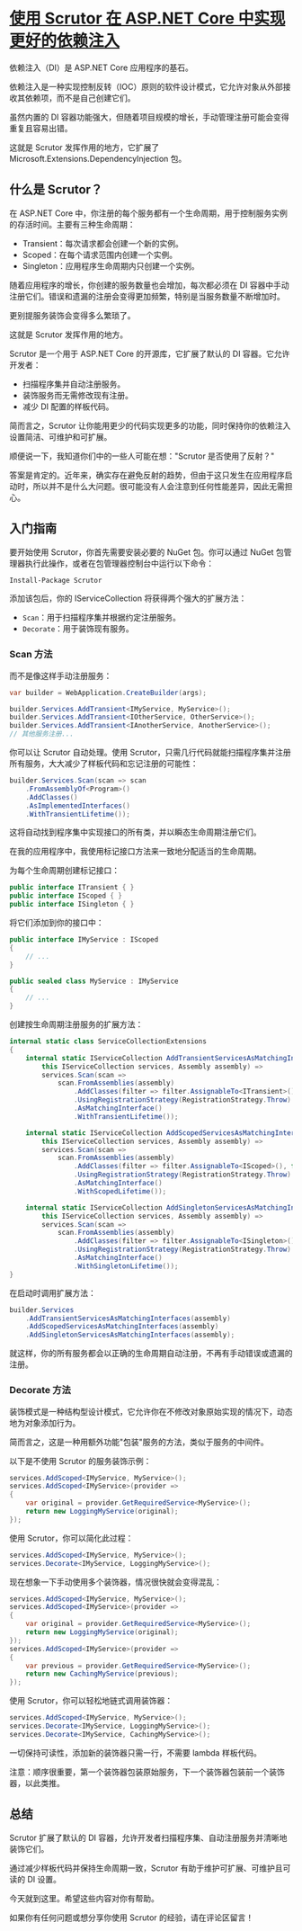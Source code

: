 # [使用 Scrutor 在 ASP.NET Core 中实现更好的依赖注入](https://www.nikolatech.net/blogs/scrutor-asp-dotnet-core)

依赖注入（DI）是 ASP.NET Core 应用程序的基石。

依赖注入是一种实现控制反转（IOC）原则的软件设计模式，它允许对象从外部接收其依赖项，而不是自己创建它们。

虽然内置的 DI 容器功能强大，但随着项目规模的增长，手动管理注册可能会变得重复且容易出错。

这就是 Scrutor 发挥作用的地方，它扩展了 Microsoft.Extensions.DependencyInjection 包。

## 什么是 Scrutor？

在 ASP.NET Core 中，你注册的每个服务都有一个生命周期，用于控制服务实例的存活时间。主要有三种生命周期：

- Transient：每次请求都会创建一个新的实例。
- Scoped：在每个请求范围内创建一个实例。
- Singleton：应用程序生命周期内只创建一个实例。

随着应用程序的增长，你创建的服务数量也会增加，每次都必须在 DI 容器中手动注册它们。错误和遗漏的注册会变得更加频繁，特别是当服务数量不断增加时。

更别提服务装饰会变得多么繁琐了。

这就是 Scrutor 发挥作用的地方。

Scrutor 是一个用于 ASP.NET Core 的开源库，它扩展了默认的 DI 容器。它允许开发者：

- 扫描程序集并自动注册服务。
- 装饰服务而无需修改现有注册。
- 减少 DI 配置的样板代码。

简而言之，Scrutor 让你能用更少的代码实现更多的功能，同时保持你的依赖注入设置简洁、可维护和可扩展。

顺便说一下，我知道你们中的一些人可能在想："Scrutor 是否使用了反射？"

答案是肯定的。近年来，确实存在避免反射的趋势，但由于这只发生在应用程序启动时，所以并不是什么大问题。很可能没有人会注意到任何性能差异，因此无需担心。

## 入门指南

要开始使用 Scrutor，你首先需要安装必要的 NuGet 包。你可以通过 NuGet 包管理器执行此操作，或者在包管理器控制台中运行以下命令：

```bash
Install-Package Scrutor
```

添加该包后，你的 IServiceCollection 将获得两个强大的扩展方法：

- `Scan`：用于扫描程序集并根据约定注册服务。
- `Decorate`：用于装饰现有服务。

### Scan 方法

而不是像这样手动注册服务：

```csharp
var builder = WebApplication.CreateBuilder(args);

builder.Services.AddTransient<IMyService, MyService>();
builder.Services.AddTransient<IOtherService, OtherService>();
builder.Services.AddTransient<IAnotherService, AnotherService>();
// 其他服务注册...
```

你可以让 Scrutor 自动处理。使用 Scrutor，只需几行代码就能扫描程序集并注册所有服务，大大减少了样板代码和忘记注册的可能性：

```csharp
builder.Services.Scan(scan => scan
    .FromAssemblyOf<Program>()
    .AddClasses()
    .AsImplementedInterfaces()
    .WithTransientLifetime());
```

这将自动找到程序集中实现接口的所有类，并以瞬态生命周期注册它们。

在我的应用程序中，我使用标记接口方法来一致地分配适当的生命周期。

为每个生命周期创建标记接口：

```csharp
public interface ITransient { }
public interface IScoped { }
public interface ISingleton { }
```

将它们添加到你的接口中：

```csharp
public interface IMyService : IScoped
{
    // ...
}

public sealed class MyService : IMyService
{
    // ...
}
```

创建按生命周期注册服务的扩展方法：

```csharp
internal static class ServiceCollectionExtensions
{
    internal static IServiceCollection AddTransientServicesAsMatchingInterfaces(
        this IServiceCollection services, Assembly assembly) =>
        services.Scan(scan =>
            scan.FromAssemblies(assembly)
                .AddClasses(filter => filter.AssignableTo<ITransient>(), false)
                .UsingRegistrationStrategy(RegistrationStrategy.Throw)
                .AsMatchingInterface()
                .WithTransientLifetime());

    internal static IServiceCollection AddScopedServicesAsMatchingInterfaces(
        this IServiceCollection services, Assembly assembly) =>
        services.Scan(scan =>
            scan.FromAssemblies(assembly)
                .AddClasses(filter => filter.AssignableTo<IScoped>(), false)
                .UsingRegistrationStrategy(RegistrationStrategy.Throw)
                .AsMatchingInterface()
                .WithScopedLifetime());

    internal static IServiceCollection AddSingletonServicesAsMatchingInterfaces(
        this IServiceCollection services, Assembly assembly) =>
        services.Scan(scan =>
            scan.FromAssemblies(assembly)
                .AddClasses(filter => filter.AssignableTo<ISingleton>(), false)
                .UsingRegistrationStrategy(RegistrationStrategy.Throw)
                .AsMatchingInterface()
                .WithSingletonLifetime());
}
```

在启动时调用扩展方法：

```csharp
builder.Services
    .AddTransientServicesAsMatchingInterfaces(assembly)
    .AddScopedServicesAsMatchingInterfaces(assembly)
    .AddSingletonServicesAsMatchingInterfaces(assembly);
```

就这样，你的所有服务都会以正确的生命周期自动注册，不再有手动错误或遗漏的注册。

### Decorate 方法

装饰模式是一种结构型设计模式，它允许你在不修改对象原始实现的情况下，动态地为对象添加行为。

简而言之，这是一种用额外功能"包装"服务的方法，类似于服务的中间件。

以下是不使用 Scrutor 的服务装饰示例：

```csharp
services.AddScoped<IMyService, MyService>();
services.AddScoped<IMyService>(provider =>
{
    var original = provider.GetRequiredService<MyService>();
    return new LoggingMyService(original);
});
```

使用 Scrutor，你可以简化此过程：

```csharp
services.AddScoped<IMyService, MyService>();
services.Decorate<IMyService, LoggingMyService>();
```

现在想象一下手动使用多个装饰器，情况很快就会变得混乱：

```csharp
services.AddScoped<IMyService, MyService>();
services.AddScoped<IMyService>(provider =>
{
    var original = provider.GetRequiredService<MyService>();
    return new LoggingMyService(original);
});
services.AddScoped<IMyService>(provider =>
{
    var previous = provider.GetRequiredService<MyService>();
    return new CachingMyService(previous);
});
```

使用 Scrutor，你可以轻松地链式调用装饰器：

```csharp
services.AddScoped<IMyService, MyService>();
services.Decorate<IMyService, LoggingMyService>();
services.Decorate<IMyService, CachingMyService>();
```

一切保持可读性，添加新的装饰器只需一行，不需要 lambda 样板代码。

注意：顺序很重要，第一个装饰器包装原始服务，下一个装饰器包装前一个装饰器，以此类推。

## 总结

Scrutor 扩展了默认的 DI 容器，允许开发者扫描程序集、自动注册服务并清晰地装饰它们。

通过减少样板代码并保持生命周期一致，Scrutor 有助于维护可扩展、可维护且可读的 DI 设置。

今天就到这里。希望这些内容对你有帮助。

如果你有任何问题或想分享你使用 Scrutor 的经验，请在评论区留言！
